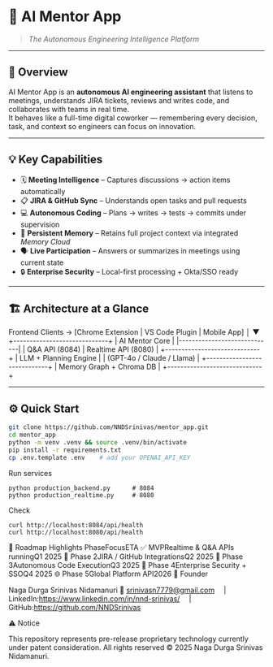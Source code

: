 # 🧠 AI Mentor App  
> *The Autonomous Engineering Intelligence Platform*

---

## 🚀 Overview  

AI Mentor App is an **autonomous AI engineering assistant** that listens to meetings, understands JIRA tickets, reviews and writes code, and collaborates with teams in real time.  
It behaves like a full-time digital coworker — remembering every decision, task, and context so engineers can focus on innovation.

---

## 💡 Key Capabilities  

- 🗓 **Meeting Intelligence** – Captures discussions → action items automatically  
- 📋 **JIRA & GitHub Sync** – Understands open tasks and pull requests  
- 💻 **Autonomous Coding** – Plans → writes → tests → commits under supervision  
- 🧠 **Persistent Memory** – Retains full project context via integrated *Memory Cloud*  
- 🗣 **Live Participation** – Answers or summarizes in meetings using current state  
- 🔒 **Enterprise Security** – Local-first processing + Okta/SSO ready  

---

## 🏗 Architecture at a Glance  



Frontend Clients → [Chrome Extension | VS Code Plugin | Mobile App]
│
▼
+-----------------------------+
| AI Mentor Core |
|-----------------------------|
| Q&A API (8084) | Realtime API (8080) |
+-----------------------------+
| LLM + Planning Engine |
| (GPT-4o / Claude / Llama) |
+-----------------------------+
| Memory Graph + Chroma DB |
+-----------------------------+


---

## ⚙️ Quick Start  

```bash
git clone https://github.com/NNDSrinivas/mentor_app.git
cd mentor_app
python -m venv .venv && source .venv/bin/activate
pip install -r requirements.txt
cp .env.template .env    # add your OPENAI_API_KEY
```


Run services

```
python production_backend.py      # 8084
python production_realtime.py     # 8080
```


Check

```
curl http://localhost:8084/api/health
curl http://localhost:8080/api/health
```

🧭 Roadmap Highlights
PhaseFocusETA
✅ MVPRealtime & Q&A APIs runningQ1 2025
🧩 Phase 2JIRA / GitHub IntegrationsQ2 2025
🧠 Phase 3Autonomous Code ExecutionQ3 2025
🏢 Phase 4Enterprise Security + SSOQ4 2025
🌐 Phase 5Global Platform API2026
👤 Founder

Naga Durga Srinivas Nidamanuri
📧 srinivasn7779@gmail.com
 | LinkedIn:https://www.linkedin.com/in/nnd-srinivas/
 | GitHub:https://github.com/NNDSrinivas

⚠️ Notice

This repository represents pre-release proprietary technology currently under patent consideration.
All rights reserved © 2025 Naga Durga Srinivas Nidamanuri.
